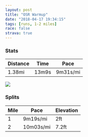 ```yaml
---
layout: post
title: "OSR Warmup"
date: "2018-04-17 19:34:15"
tags: [runs, 1-2 miles]
race: false
strava: true
---
```


### Stats

| Distance | Time | Pace |
|----------|------|------|
|1.38mi|13m9s|9m31s/mi|

<img src='https://maps.googleapis.com/maps/api/staticmap?maptype=roadmap&path=enc:gxrwFlhqbM?oDzGP`ByIjDc@ho@bb@zA}Az_@vN&key=AIzaSyC1MId7bFpkLXNAaYhBSTb8jLyiSqzbDtM&size=800x800&markers=color:yellow|label:S|40.73364,-73.98551&markers=color:green|label:F|40.71742,-73.99048'>

### Splits

| Mile | Pace | Elevation |
|------|------|-----------|
|1|9m19s/mi|2ft|
|2|10m03s/mi|7.2ft|
